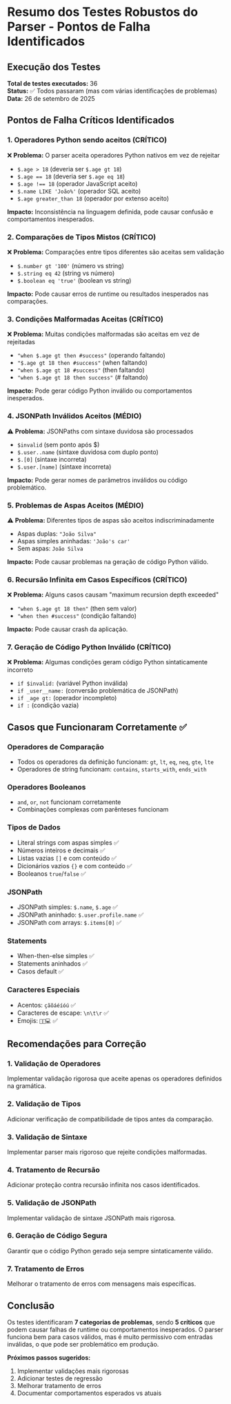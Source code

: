 # Resumo dos Testes Robustos do Parser - Pontos de Falha Identificados

## Execução dos Testes

**Total de testes executados:** 36  
**Status:** ✅ Todos passaram (mas com várias identificações de problemas)  
**Data:** 26 de setembro de 2025

## Pontos de Falha Críticos Identificados

### 1. **Operadores Python sendo aceitos (CRÍTICO)**
❌ **Problema:** O parser aceita operadores Python nativos em vez de rejeitar
- `$.age > 18` (deveria ser `$.age gt 18`)
- `$.age == 18` (deveria ser `$.age eq 18`) 
- `$.age !== 18` (operador JavaScript aceito)
- `$.name LIKE 'João%'` (operador SQL aceito)
- `$.age greater_than 18` (operador por extenso aceito)

**Impacto:** Inconsistência na linguagem definida, pode causar confusão e comportamentos inesperados.

### 2. **Comparações de Tipos Mistos (CRÍTICO)**
❌ **Problema:** Comparações entre tipos diferentes são aceitas sem validação
- `$.number gt '100'` (número vs string)
- `$.string eq 42` (string vs número)
- `$.boolean eq 'true'` (boolean vs string)

**Impacto:** Pode causar erros de runtime ou resultados inesperados nas comparações.

### 3. **Condições Malformadas Aceitas (CRÍTICO)**
❌ **Problema:** Muitas condições malformadas são aceitas em vez de rejeitadas
- `"when $.age gt then #success"` (operando faltando)
- `"$.age gt 18 then #success"` (when faltando)
- `"when $.age gt 18 #success"` (then faltando)
- `"when $.age gt 18 then success"` (# faltando)

**Impacto:** Pode gerar código Python inválido ou comportamentos inesperados.

### 4. **JSONPath Inválidos Aceitos (MÉDIO)**
⚠️ **Problema:** JSONPaths com sintaxe duvidosa são processados
- `$invalid` (sem ponto após $)
- `$.user..name` (sintaxe duvidosa com duplo ponto)
- `$.[0]` (sintaxe incorreta)
- `$.user.[name]` (sintaxe incorreta)

**Impacto:** Pode gerar nomes de parâmetros inválidos ou código problemático.

### 5. **Problemas de Aspas Aceitos (MÉDIO)**
⚠️ **Problema:** Diferentes tipos de aspas são aceitos indiscriminadamente
- Aspas duplas: `"João Silva"` 
- Aspas simples aninhadas: `'João's car'`
- Sem aspas: `João Silva`

**Impacto:** Pode causar problemas na geração de código Python válido.

### 6. **Recursão Infinita em Casos Específicos (CRÍTICO)**
❌ **Problema:** Alguns casos causam "maximum recursion depth exceeded"
- `"when $.age gt 18 then"` (then sem valor)
- `"when then #success"` (condição faltando)

**Impacto:** Pode causar crash da aplicação.

### 7. **Geração de Código Python Inválido (CRÍTICO)**
❌ **Problema:** Algumas condições geram código Python sintaticamente incorreto
- `if $invalid:` (variável Python inválida)
- `if _user__name:` (conversão problemática de JSONPath)
- `if _age gt:` (operador incompleto)
- `if :` (condição vazia)

## Casos que Funcionaram Corretamente ✅

### Operadores de Comparação
- Todos os operadores da definição funcionam: `gt`, `lt`, `eq`, `neq`, `gte`, `lte`
- Operadores de string funcionam: `contains`, `starts_with`, `ends_with`

### Operadores Booleanos
- `and`, `or`, `not` funcionam corretamente
- Combinações complexas com parênteses funcionam

### Tipos de Dados
- Literal strings com aspas simples ✅
- Números inteiros e decimais ✅
- Listas vazias `[]` e com conteúdo ✅
- Dicionários vazios `{}` e com conteúdo ✅
- Booleanos `true`/`false` ✅

### JSONPath
- JSONPath simples: `$.name`, `$.age` ✅
- JSONPath aninhado: `$.user.profile.name` ✅
- JSONPath com arrays: `$.items[0]` ✅

### Statements
- When-then-else simples ✅
- Statements aninhados ✅
- Casos default ✅

### Caracteres Especiais
- Acentos: `çãõáéíóú` ✅
- Caracteres de escape: `\n\t\r` ✅
- Emojis: `🚀🎉💻` ✅

## Recomendações para Correção

### 1. **Validação de Operadores**
Implementar validação rigorosa que aceite apenas os operadores definidos na gramática.

### 2. **Validação de Tipos**
Adicionar verificação de compatibilidade de tipos antes da comparação.

### 3. **Validação de Sintaxe**
Implementar parser mais rigoroso que rejeite condições malformadas.

### 4. **Tratamento de Recursão**
Adicionar proteção contra recursão infinita nos casos identificados.

### 5. **Validação de JSONPath**
Implementar validação de sintaxe JSONPath mais rigorosa.

### 6. **Geração de Código Segura**
Garantir que o código Python gerado seja sempre sintaticamente válido.

### 7. **Tratamento de Erros**
Melhorar o tratamento de erros com mensagens mais específicas.

## Conclusão

Os testes identificaram **7 categorias de problemas**, sendo **5 críticos** que podem causar falhas de runtime ou comportamentos inesperados. O parser funciona bem para casos válidos, mas é muito permissivo com entradas inválidas, o que pode ser problemático em produção.

**Próximos passos sugeridos:**
1. Implementar validações mais rigorosas
2. Adicionar testes de regressão
3. Melhorar tratamento de erros
4. Documentar comportamentos esperados vs atuais